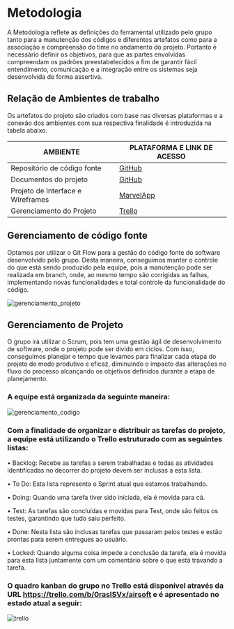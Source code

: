 
# Metodologia

A Metodologia reflete as definições do ferramental utilizado pelo grupo tanto para a manutenção dos códigos e diferentes artefatos como para a associação e compreensão do time no andamento do projeto. Portanto é necessário definir os objetivos, para que as partes envolvidas compreendam os padrões preestabelecidos a fim de garantir fácil entendimento, comunicação e a integração entre os sistemas seja desenvolvida de forma assertiva.

## Relação de Ambientes de trabalho

Os artefatos do projeto são criados com base nas diversas plataformas e a conexão dos ambientes com sua respectiva finalidade é introduzida na tabela abaixo.

|     AMBIENTE                    |   PLATAFORMA E LINK DE ACESSO                                                                 |
|---------------------------------|-----------------------------------------------------------------------------------------------|
|Repositório de código fonte      | [GitHub](https://github.com/ICEI-PUC-Minas-PMV-ADS/pmv-ads-2022-2-e4-proj-infra-t2-tapunk2-4) |
|Documentos do projeto            | [GitHub](https://github.com/ICEI-PUC-Minas-PMV-ADS/pmv-ads-2022-2-e4-proj-infra-t2-tapunk2-4) | 
|Projeto de Interface e Wireframes| [MarvelApp](https://marvelapp.com/prototype/5e2jadg/)                                         |
|Gerenciamento do Projeto         | [Trello](https://trello.com/b/0rasISVx/airsoft)                                               | 


## Gerenciamento de código fonte

Optamos por utilizar o Git Flow para a gestão do código fonte do software desenvolvido pelo grupo. Desta maneira, conseguimos manter o controle do que está sendo produzido pela equipe, pois a manutenção pode ser realizada em branch, onde, ao mesmo tempo são corrigidas as falhas, implementando novas funcionalidades e total controle da funcionalidade do código. 

![gerenciamento_projeto](https://user-images.githubusercontent.com/81584300/189507395-420194e9-d556-42a6-b725-939d1a36a32e.png)

    
## Gerenciamento de Projeto

O grupo irá utilizar o Scrum, pois tem uma gestão ágil de desenvolvimento de software, onde o projeto pode ser divido em ciclos. Com isso, conseguimos planejar o tempo que levamos para finalizar cada etapa do projeto de modo produtivo e eficaz, diminuindo o impacto das alterações no fluxo do processo alcançando os objetivos definidos durante a etapa de planejamento.

### A equipe está organizada da seguinte maneira:

![gerenciamento_codigo](https://user-images.githubusercontent.com/81584300/189507430-2f45df10-4743-4cb4-95ed-dcd9a5720a94.png)



### Com a finalidade de organizar e distribuir as tarefas do projeto, a equipe está utilizando o Trello estruturado com as seguintes listas:


•	Backlog: Recebe as tarefas a serem trabalhadas e todas as atividades identificadas no decorrer do projeto devem ser inclusas a esta lista.

•	To Do: Esta lista representa o Sprint atual que estamos trabalhando.

•	Doing: Quando uma tarefa tiver sido iniciada, ela é movida para cá.

•	Test: As tarefas são concluídas e movidas para Test, onde são feitos os testes, garantindo que tudo saiu perfeito.

•	Done: Nesta lista são inclusas tarefas que passaram pelos testes e estão prontas para serem entregues ao usuário.

•	Locked: Quando alguma coisa impede a conclusão da tarefa, ela é movida para esta lista juntamente com um comentário sobre o que está travando a tarefa.


### O quadro kanban do grupo no Trello está disponível através da URL https://trello.com/b/0rasISVx/airsoft e é apresentado no estado atual a seguir:

![trello](https://user-images.githubusercontent.com/81584300/189507458-fb772ad9-bc80-4874-8b7e-d59e2aac7992.png)



